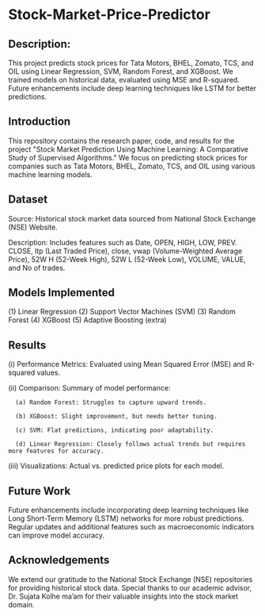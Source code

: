 # Stock-Market-Price-Predictor
## Description:

This project predicts stock prices for Tata Motors, BHEL, Zomato, TCS, and OIL using Linear Regression, SVM, Random Forest, and XGBoost. We trained models on historical data, evaluated using MSE and R-squared. Future enhancements include deep learning techniques like LSTM for better predictions.

## Introduction

This repository contains the research paper, code, and results for the project "Stock Market Prediction Using Machine Learning: A Comparative Study of Supervised Algorithms." We focus on predicting stock prices for companies such as Tata Motors, BHEL, Zomato, TCS, and OIL using various machine learning models.

## Dataset

Source: Historical stock market data sourced from National Stock Exchange (NSE) Website.

Description: Includes features such as Date, OPEN, HIGH, LOW, PREV. CLOSE, ltp (Last Traded Price), close, vwap (Volume-Weighted Average Price), 52W H (52-Week High), 52W L (52-Week Low), VOLUME, VALUE, and No of trades.

## Models Implemented

(1) Linear Regression
(2) Support Vector Machines (SVM)
(3) Random Forest
(4) XGBoost
(5) Adaptive Boosting (extra) 

## Results

 (i) Performance Metrics: Evaluated using Mean Squared Error (MSE) and R-squared values.

 (ii) Comparison: Summary of model performance:

      (a) Random Forest: Struggles to capture upward trends.

      (b) XGBoost: Slight improvement, but needs better tuning.

      (c) SVM: Flat predictions, indicating poor adaptability.

      (d) Linear Regression: Closely follows actual trends but requires more features for accuracy.

 (iii) Visualizations: Actual vs. predicted price plots for each model.

## Future Work

Future enhancements include incorporating deep learning techniques like Long Short-Term Memory (LSTM) networks for more robust predictions. Regular updates and additional features such as macroeconomic indicators can improve model accuracy.

## Acknowledgements

We extend our gratitude to the National Stock Exchange (NSE) repositories for providing historical stock data. Special thanks to our academic advisor, Dr. Sujata Kolhe ma’am for their valuable insights into the stock market domain.
